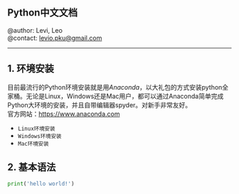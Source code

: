 ## Python中文文档
@author: Levi, Leo <br/>
@contact: levio.pku@gmail.com

---
## 1. 环境安装
目前最流行的Python环境安装就是用*Anaconda*，以大礼包的方式安装python全家桶。无论是Linux，Windows还是Mac用户，都可以通过Anaconda简单完成Python大环境的安装，并且自带编辑器spyder。对新手非常友好。<br>
官方网站：https://www.anaconda.com <br>
* `Linux环境安装`
* `Windows环境安装`
* `Mac环境安装`

## 2. 基本语法
```python
print('hello world!')
```
